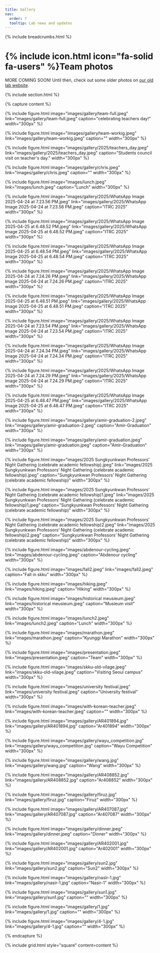 ```yaml
---
title: Gallery
nav:
  order: 7
  tooltip: Lab news and updates
---
```

{% include breadcrumbs.html %}

# {% include icon.html icon="fa-solid fa-users" %}Team photos

MORE COMING SOON! Until then, check out some older photos on [our old lab website](https://infolab.skku.edu/gallery/).

{% include section.html %}

{% capture content %}

{%
  include figure.html
  image="images/gallery/team-full.jpeg"
  link="images/gallery/team-full.jpeg"
  caption="celebrating teachers day!"
  width="300px"
%}

{%
  include figure.html
  image="iimages/gallery/team-workig.jpeg"
  link="images/gallery/team-workig.jpeg"
  caption=""
  width="300px"
%}

{%
  include figure.html
  image="images/gallery/2025/teachers_day.jpeg"
  link="images/gallery/2025/teachers_day.jpeg"
  caption="Students council visit on teacher's day."
  width="300px"
%}

{%
  include figure.html
  image="images/gallery/chris.jpeg"
  link="images/gallery/chris.jpeg"
  caption=""
  width="300px"
%}

{%
  include figure.html
  image="images/lunch.jpeg"
  link="images/lunch.jpeg"
  caption="Lunch"
  width="300px"
%}

{%
  include figure.html
  image="images/gallery/2025/WhatsApp Image 2025-04-24 at 7.23.56 PM.jpeg"
  link="images/gallery/2025/WhatsApp Image 2025-04-24 at 7.23.56 PM.jpeg"
  caption="ITRC 2025"
  width="300px"
%}

{%
  include figure.html
  image="images/gallery/2025/WhatsApp Image 2025-04-25 at 6.48.52 PM.jpeg"
  link="images/gallery/2025/WhatsApp Image 2025-04-25 at 6.48.52 PM.jpeg"
  caption="ITRC 2025"
  width="300px"
%}

{%
  include figure.html
  image="images/gallery/2025/WhatsApp Image 2025-04-25 at 6.48.54 PM.jpeg"
  link="images/gallery/2025/WhatsApp Image 2025-04-25 at 6.48.54 PM.jpeg"
  caption="ITRC 2025"
  width="300px"
%}

{%
  include figure.html
  image="images/gallery/2025/WhatsApp Image 2025-04-24 at 7.24.26 PM.jpeg"
  link="images/gallery/2025/WhatsApp Image 2025-04-24 at 7.24.26 PM.jpeg"
  caption="ITRC 2025"
  width="300px"
%}

{%
  include figure.html
  image="images/gallery/2025/WhatsApp Image 2025-04-25 at 6.48.51 PM.jpeg"
  link="images/gallery/2025/WhatsApp Image 2025-04-25 at 6.48.51 PM.jpeg"
  caption="ITRC 2025"
  width="300px"
%}

{%
  include figure.html
  image="images/gallery/2025/WhatsApp Image 2025-04-24 at 7.23.54 PM.jpeg"
  link="images/gallery/2025/WhatsApp Image 2025-04-24 at 7.23.54 PM.jpeg"
  caption="ITRC 2025"
  width="300px"
%}

{%
  include figure.html
  image="images/gallery/2025/WhatsApp Image 2025-04-24 at 7.24.34 PM.jpeg"
  link="images/gallery/2025/WhatsApp Image 2025-04-24 at 7.24.34 PM.jpeg"
  caption="ITRC 2025"
  width="300px"
%}

{%
  include figure.html
  image="images/gallery/2025/WhatsApp Image 2025-04-24 at 7.24.29 PM.jpeg"
  link="images/gallery/2025/WhatsApp Image 2025-04-24 at 7.24.29 PM.jpeg"
  caption="ITRC 2025"
  width="300px"
%}

{%
  include figure.html
  image="images/gallery/2025/WhatsApp Image 2025-04-25 at 6.48.47 PM.jpeg"
  link="images/gallery/2025/WhatsApp Image 2025-04-25 at 6.48.47 PM.jpeg"
  caption="ITRC 2025"
  width="300px"
%}

{%
  include figure.html
  image="images/gallery/amir-graduation-2.jpeg"
  link="images/gallery/amir-graduation-2.jpeg"
  caption="Amir-Graduation"
  width="300px"
%}

{%
  include figure.html
  image="images/gallery/amir-graduation.jpeg"
  link="images/gallery/amir-graduation.jpeg"
  caption="Amir-Graduation"
  width="300px"
%}

{%
  include figure.html
  image="images/2025 Sungkyunkwan Professors’ Night Gathering (celebrate academic fellowship).jpeg"
  link="images/2025 Sungkyunkwan Professors’ Night Gathering (celebrate academic fellowship).jpeg"
  caption="Sungkyunkwan Professors’ Night Gathering (celebrate academic fellowship)"
  width="300px"
%}

{%
  include figure.html
  image="images/2025 Sungkyunkwan Professors’ Night Gathering (celebrate academic fellowship)1.jpeg"
  link="images/2025 Sungkyunkwan Professors’ Night Gathering (celebrate academic fellowship)1.jpeg"
  caption="Sungkyunkwan Professors’ Night Gathering (celebrate academic fellowship)"
  width="300px"
%}

{%
  include figure.html
  image="images/2025 Sungkyunkwan Professors’ Night Gathering (celebrate academic fellowship)2.jpeg"
  link="images/2025 Sungkyunkwan Professors’ Night Gathering (celebrate academic fellowship)2.jpeg"
  caption="Sungkyunkwan Professors’ Night Gathering (celebrate academic fellowship)"
  width="300px"
%}

{%
  include figure.html
  image="images/abdenour-cycling.jpeg"
  link="images/abdenour-cycling.jpeg"
  caption="Abdenour cycling"
  width="300px"
%}

{%
  include figure.html
  image="images/fall2.jpeg"
  link="images/fall2.jpeg"
  caption="Fall in skku"
  width="300px"
%}

{%
  include figure.html
  image="images/hiking.jpeg"
  link="images/hiking.jpeg"
  caption="Hiking"
  width="300px"
%}

{%
  include figure.html
  image="images/historical meusieum.jpeg"
  link="images/historical meusieum.jpeg"
  caption="Musieum visit"
  width="300px"
%}

{%
  include figure.html
  image="images/lunch2.jpeg"
  link="images/lunch2.jpeg"
  caption="Lunch"
  width="300px"
%}

{%
  include figure.html
  image="images/marathon.jpeg"
  link="images/marathon.jpeg"
  caption="Kyunggi Marathon"
  width="300px"
%}

{%
  include figure.html
  image="images/presentation.jpeg"
  link="images/presentation.jpeg"
  caption="Team"
  width="300px"
%}

{%
  include figure.html
  image="images/skku-old-vilage.jpeg"
  link="images/skku-old-vilage.jpeg"
  caption="Visiting Seoul campus"
  width="300px"
%}

{%
  include figure.html
  image="images/university festival.jpeg"
  link="images/university festival.jpeg"
  caption="University festival"
  width="300px"
%}

{%
  include figure.html
  image="images/with-korean-teacher.jpeg"
  link="images/with-korean-teacher.jpeg"
  caption=""
  width="300px"
%}

{%
  include figure.html
  image="images/gallery/AR401894.jpg"
  link="images/gallery/AR401894.jpg"
  caption="Ar401894"
  width="300px"
%}

{%
  include figure.html
  image="images/gallery/wayu_competition.jpg"
  link="images/gallery/wayu_competition.jpg"
  caption="Wayu Competition"
  width="300px"
%}

{%
  include figure.html
  image="images/gallery/wang.jpg"
  link="images/gallery/wang.jpg"
  caption="Wang"
  width="300px"
%}

{%
  include figure.html
  image="images/gallery/AR408852.jpg"
  link="images/gallery/AR408852.jpg"
  caption="Ar408852"
  width="300px"
%}

{%
  include figure.html
  image="images/gallery/firuz.jpg"
  link="images/gallery/firuz.jpg"
  caption="Firuz"
  width="300px"
%}

{%
  include figure.html
  image="images/gallery/AR407087.jpg"
  link="images/gallery/AR407087.jpg"
  caption="Ar407087"
  width="300px"
%}

{%
  include figure.html
  image="images/gallery/dinner.jpeg"
  link="images/gallery/dinner.jpeg"
  caption="Dinner"
  width="300px"
%}

{%
  include figure.html
  image="images/gallery/AR402001.jpg"
  link="images/gallery/AR402001.jpg"
  caption="Ar402001"
  width="300px"
%}

{%
  include figure.html
  image="images/gallery/sun2.jpg"
  link="images/gallery/sun2.jpg"
  caption="Sun2"
  width="300px"
%}

{%
  include figure.html
  image="images/gallery/nasir-1.jpg"
  link="images/gallery/nasir-1.jpg"
  caption="Nasir-1"
  width="300px"
%}

{%
  include figure.html
  image="images/gallery/sun1.jpg"
  link="images/gallery/sun1.jpg"
  caption=""
  width="300px"
%}

{%
  include figure.html
  image="images/gallery/1.jpg"
  link="images/gallery/1.jpg"
  caption=""
  width="300px"
%}

{%
  include figure.html
  image="images/gallery/4-1.jpg"
  link="images/gallery/4-1.jpg"
  caption=""
  width="300px"
%}

{% endcapture %}

{% include grid.html style="square" content=content %}
